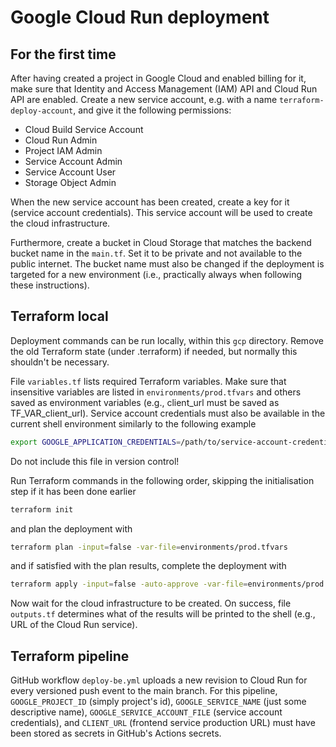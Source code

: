 # Google Cloud Run deployment

## For the first time

After having created a project in Google Cloud and enabled billing for it, make sure that Identity and Access Management (IAM) API and Cloud Run API are enabled. Create a new service account, e.g. with a name `terraform-deploy-account`, and give it the following permissions:

- Cloud Build Service Account
- Cloud Run Admin
- Project IAM Admin
- Service Account Admin
- Service Account User
- Storage Object Admin

When the new service account has been created, create a key for it (service account credentials). This service account will be used to create the cloud infrastructure.

Furthermore, create a bucket in Cloud Storage that matches the backend bucket name in the `main.tf`. Set it to be private and not available to the public internet. The bucket name must also be changed if the deployment is targeted for a new environment (i.e., practically always when following these instructions).

## Terraform local

Deployment commands can be run locally, within this `gcp` directory. Remove the old Terraform state (under .terraform) if needed, but normally this shouldn't be necessary.

File `variables.tf` lists required Terraform variables. Make sure that insensitive variables are listed in `environments/prod.tfvars` and others saved as environment variables (e.g., client_url must be saved as TF_VAR_client_url). Service account credentials must also be available in the current shell environment similarly to the following example

```bash
export GOOGLE_APPLICATION_CREDENTIALS=/path/to/service-account-credentials-file
```

Do not include this file in version control!

Run Terraform commands in the following order, skipping the initialisation step if it has been done earlier

```bash
terraform init
```

and plan the deployment with

```bash
terraform plan -input=false -var-file=environments/prod.tfvars
```

and if satisfied with the plan results, complete the deployment with

```bash
terraform apply -input=false -auto-approve -var-file=environments/prod.tfvars
```

Now wait for the cloud infrastructure to be created. On success, file `outputs.tf` determines what of the results will be printed to the shell (e.g., URL of the Cloud Run service).

## Terraform pipeline

GitHub workflow `deploy-be.yml` uploads a new revision to Cloud Run for every versioned push event to the main branch. For this pipeline, `GOOGLE_PROJECT_ID` (simply project's id), `GOOGLE_SERVICE_NAME` (just some descriptive name), `GOOGLE_SERVICE_ACCOUNT_FILE` (service account credentials), and `CLIENT_URL` (frontend service production URL) must have been stored as secrets in GitHub's Actions secrets.
